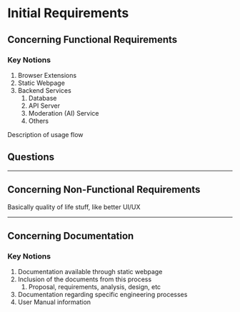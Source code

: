 # Initial Requirements

## Concerning Functional Requirements

### Key Notions

1. Browser Extensions
2. Static Webpage
3. Backend Services
   1. Database
   2. API Server
   3. Moderation (AI) Service
   4. Others

Description of usage flow

## Questions

---

## Concerning Non-Functional Requirements

Basically quality of life stuff, like better UI/UX

---

## Concerning Documentation

### Key Notions

1. Documentation available through static webpage
2. Inclusion of the documents from this process
   1. Proposal, requirements, analysis, design, etc
3. Documentation regarding specific engineering processes
4. User Manual information